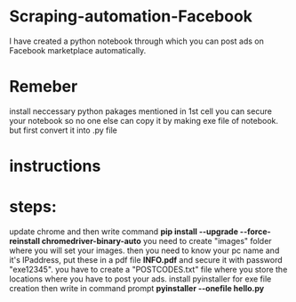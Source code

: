 # Scraping-automation-Facebook
I have created a python notebook through which you can post ads on Facebook marketplace automatically.
# Remeber
install neccessary python pakages mentioned in 1st cell
you can secure your notebook so no one else can copy it by making exe file of notebook. but first convert it into .py file 
# instructions
# steps:
update chrome and then write command **pip install --upgrade --force-reinstall chromedriver-binary-auto**
you need to create "images" folder where you will set your images.
then you need to know your pc name and it's IPaddress, put these in a pdf file **INFO.pdf** and secure it with password "exe12345".
you have to create a "POSTCODES.txt" file where you store the locations where you have to post your ads.
install pyinstaller for exe file creation then write in command prompt **pyinstaller --onefile hello.py**
